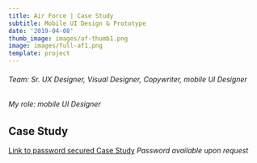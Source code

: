 ```yaml
---
title: Air Force | Case Study
subtitle: Mobile UI Design & Prototype
date: '2019-04-08'
thumb_image: images/af-thumb1.png
image: images/full-af1.png
template: project
---
```

###### Team: Sr. UX Designer, Visual Designer, Copywriter, mobile UI Designer
###### My role: mobile UI Designer

## Case Study
[Link to password secured Case Study](https://crypto.figmaticapp.com/share/kj8ih2iy74849/YYxjKrqk3LXpPtOvInP6)
*Password available upon request*